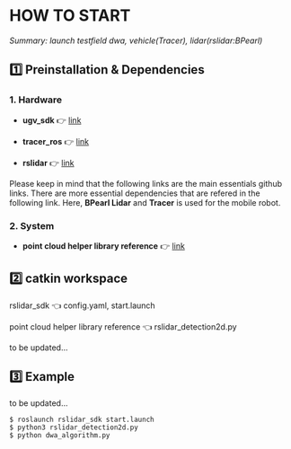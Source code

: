 # HOW TO START
_Summary: launch testfield dwa, vehicle(Tracer), lidar(rslidar:BPearl)_

## :one: Preinstallation & Dependencies

### 1. Hardware

- **ugv_sdk** :point_right: [link](https://github.com/agilexrobotics/ugv_sdk.git)

- **tracer_ros** :point_right: [link](https://github.com/agilexrobotics/tracer_ros.git)

- **rslidar** :point_right: [link](https://github.com/RoboSense-LiDAR/rslidar_sdk.git)

Please keep in mind that the following links are the main essentials github links. There are more essential dependencies that are refered in the following link. Here, **BPearl Lidar** and **Tracer** is used for the mobile robot.

### 2. System

- **point cloud helper library reference** :point_right: [link](https://github.com/mithi/point-cloud-clusters.git)


## :two: catkin workspace

rslidar_sdk :point_left: config.yaml, start.launch

point cloud helper library reference :point_left: rslidar_detection2d.py

to be updated...

## :three: Example

to be updated...

    $ roslaunch rslidar_sdk start.launch
    $ python3 rslidar_detection2d.py
    $ python dwa_algorithm.py
